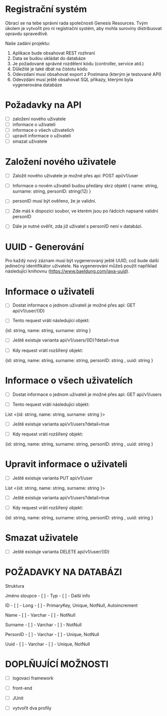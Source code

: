 # Registrační systém
Obrací se na tebe správní rada společnosti Genesis Resources. Tvým úkolem je vytvořit pro ni registrační systém, aby mohla suroviny distribuovat opravdu spravedlivě.

Naše zadání projektu:

1. Aplikace bude obsahovat REST rozhraní
2. Data se budou ukládat do databáze
3. Je požadované správné rozdělení kódu (controller, service atd.)
4. Důležité je také dbát na čistotu kódu
5. Odevzdaní musí obsahovat export z Postmana (kterým je testované API)
6. Odevzdání musí ještě obsahovat SQL příkazy, kterými byla vygenerována databáze
# Požadavky na API
- [ ] založení nového uživatele
- [ ] informace o uživateli
- [ ] informace o všech uživatelích
- [ ] upravit informace o uživateli
- [ ] smazat uživatele
# Založení nového uživatele
- [ ] Založit nového uživatele je možné přes api: POST api/v1/user

- [ ] Informace o novém uživateli budou předány skrz objekt
{ name: string, surname: string, personID: string(12) }

- [ ] personID musí být ověřeno, že je validní.
- [ ] Zde máš k dispozici soubor, ve kterém jsou po řádcích napsané validní personID
- [ ] Dále je nutné ověřit, zda již uživatel s personID není v databázi.
# UUID - Generování
Pro každý nový záznam musí být vygenerovaný ještě UUID, což bude další jedinečný identifikátor uživatele. Na vygenerování můžeš použít například následující knihovnu (https://www.baeldung.com/java-uuid).
# Informace o uživateli

- [ ] Dostat informace o jednom uživateli je možné přes api: GET api/v1/user/{ID}

- [ ] Tento request vrátí následující objekt:


{id: string, name: string, surname: string }


- [ ] Ještě existuje varianta api/v1/users/{ID}?detail=true
- [ ] Kdy request vrátí rozšířený objekt:


{id: string, name: string, surname: string, personID: string , uuid: string  }

# Informace o všech uživatelích

- [ ] Dostat informace o jednom uživateli je možné přes api: GET api/v1/users

- [ ] Tento request vrátí následující objekt:


List <{id: string, name: string, surname: string }>


- [ ] Ještě existuje varianta api/v1/users?detail=true
- [ ] Kdy request vrátí rozšířený objekt:


{id: string, name: string, surname: string, personID: string , uuid: string  }

# Upravit informace o uživateli
- [ ] Ještě existuje varianta PUT api/v1/user



List <{id: string, name: string, surname: string }>


- [ ] Ještě existuje varianta api/v1/users?detail=true
- [ ] Kdy request vrátí rozšířený objekt:



{id: string, name: string, surname: string, personID: string , uuid: string  }

# Smazat uživatele
- [ ] Ještě existuje varianta DELETE api/v1/user/{ID}

# POŽADAVKY NA DATABÁZI

Struktura

Jméno sloupce	  - [ ] -      Typ	       - [ ] -          Další info

ID	            - [ ] -      Long	     - [ ] -        PrimaryKey, Unique, NotNull, Autoincrement

Name	          - [ ] -      Varchar    - [ ] -        NotNull

Surname	        - [ ] -     Varchar	  - [ ] -          NotNull

PersonID	      - [ ] -      Varchar	   - [ ] -      Unique, NotNull

Uuid	          - [ ] -      Varchar	   - [ ] -    Unique, NotNull

# DOPLŇUJÍCÍ MOŽNOSTI
- [ ] logovací framework
- [ ] front-end
- [ ] JUnit
- [ ] vytvořit dva profily






